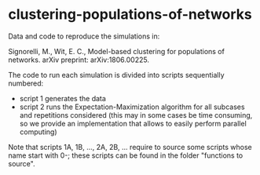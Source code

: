 # clustering-populations-of-networks

Data and code to reproduce the simulations in:

Signorelli, M., Wit, E. C., Model-based clustering for populations of networks. arXiv preprint: arXiv:1806.00225.

The code to run each simulation is divided into scripts sequentially numbered:
- script 1 generates the data
- script 2 runs the Expectation-Maximization algorithm for all subcases and repetitions considered (this may in some cases be time consuming, so we provide an implementation that allows to easily perform parallel computing)

Note that scripts 1A, 1B, ..., 2A, 2B, ... require to source some scripts whose name start with 0-; these scripts can be found in the folder "functions to source".
